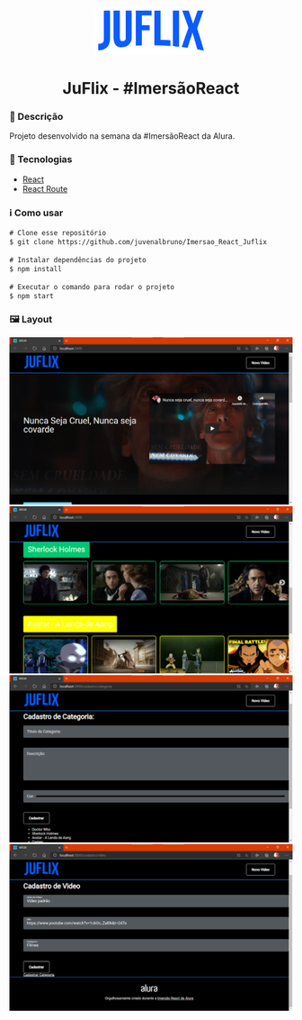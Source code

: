 <p align='center'><img width='200' src="./src/assets/img/Logo.png"/></p>
<h1 align='center'>JuFlix - #ImersãoReact</h1>
</p>

<h3>🔖 Descrição</h3>
<p>Projeto desenvolvido na semana da #ImersãoReact da Alura.</p>

<h3>🚀 Tecnologias</h3>
<ul>
    <li><a href="https://reactjs.org/" target="_blank">React</a></li>
    <li><a href="https://reactrouter.com/" target="_blank">React Route</a></li>
</ul>

<h3>ℹ️ Como usar</h3>

    # Clone esse repositório
    $ git clone https://github.com/juvenalbruno/Imersao_React_Juflix
    
    # Instalar dependências do projeto
    $ npm install
    
    # Executar o comando para rodar o projeto
    $ npm start

<h3>🖼 Layout</h3>
<img src="./JuFlix_prints/Juflix.png">
<br/>
<img src="./JuFlix_prints/Juflix_002.png">
<br/>
<img src="./JuFlix_prints/Juflix_003.png">
<br/>
<img src="./JuFlix_prints/Juflix004.png">
